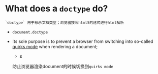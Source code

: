 
# What does a `doctype` do?

> <!DOCTYPE html>

    `doctype` 用于标示文档类型；浏览器按照html5的格式进行html解析
- `document.doctype`

- Its sole purpose is to prevent a browser from switching into so-called [quirks mode]() when rendering a document;
    + s

    防止浏览器渲染document的时候切换到`quirks mode` 
